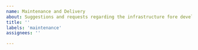 ```yaml
---
name: Maintenance and Delivery
about: Suggestions and requests regarding the infrastructure fore development, testing, and delivery.
title: ''
labels: 'maintenance'
assignees: ''

---
```

